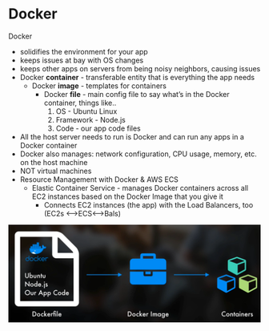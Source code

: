 # Docker

Docker

* solidifies the environment for your app
* keeps issues at bay with OS changes
* keeps other apps on servers from being noisy neighbors, causing issues 
* Docker **container** - transferable entity that is everything the app needs
  * Docker **image** - templates for containers 
    * Docker **file** - main config file to say what’s in the Docker container, things like..
      1. OS - Ubuntu Linux
      2. Framework - Node.js
      3. Code - our app code files 
* All the host server needs to run is Docker and can run any apps in a Docker container
* Docker also manages: network configuration, CPU usage, memory, etc. on the host machine
* NOT virtual machines
* Resource Management with Docker & AWS ECS
  * Elastic Container Service - manages Docker containers across all EC2 instances based on the Docker Image that you give it
    * Connects EC2 instances \(the app\) with the Load Balancers, too \(EC2s &lt;—&gt;ECS&lt;—&gt;Bals\)

![Docker file creates a Docker Image which creates your Docker Container. \(awsdevops.io\)](../.gitbook/assets/screen-shot-2019-10-17-at-8.37.43-pm.png)

